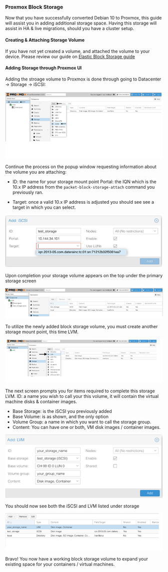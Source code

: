 <!--
<meta>
{
    "title":"Proxmox & Block Storage",
    "description":"Utilizing Block Storage with Proxmox",
    "author":"Mo Lawler",
    "github":"usrdev",
    "email":"mo@packet.com",
    "tag":["Proxmox", "EBS", "BlockStorage"]
}
</meta>
-->
### Proxmox Block Storage

Now that you have successfully converted Debian 10 to Proxmox, this guide will assist you in adding additional storage space. Having this storage will assist in HA & live migrations, should you have a cluster setup.


#### Creating & Attaching Storage Volume

If you have not yet created a volume, and attached the volume to your device. Please review our guide on [Elastic Block Storage guide]()

#### Adding Storage through Proxmox UI

Adding the stroage volume to Proxmox is done through going to Datacenter → Storage → iSCSI:

![proxmox-storage](/images/proxmox-blockstorage/proxmox-storage1.png)

Continue the process on the popup window requesting information about the volume you are attaching:

* ID: the name for your storage mount point
Portal: the IQN which is the 10.x IP address from the `packet-block-storage-attach` command you previously ran.

* Target: once a valid 10.x IP address is adjusted you should see see a target in which you can select.

![proxmox-storage](/images/proxmox-blockstorage/proxmox-storage2.png)

Upon completion your storage volume appears on the top under the primary storage screen

![proxmox-storage](/images/proxmox-blockstorage/proxmox-storage3.png)

To utilize the newly added block storage volume, you must create another storage mount point, this time LVM.

![proxmox-storage](/images/proxmox-blockstorage/proxmox-storage4.png)

The next screen prompts you for items required to complete this storage LVM.
ID: a name you wish to call your this volume, it will contain the virtual machine disks & container images.

* Base Storage: is the iSCSI you previously added
* Base Volume: is as shown, and the only option
* Volume Group: a name in which you want to call the storage group.
* Content: You can have one or both, VM disk images / container images.

![proxmox-storage](/images/proxmox-blockstorage/proxmox-storage5.png)

You should now see both the iSCSI and LVM listed under storage

![proxmox-storage](/images/proxmox-blockstorage/proxmox-storage6.png)

Bravo! You now have a working block storage volume to expand your existing space for your containers / virtual machines.

